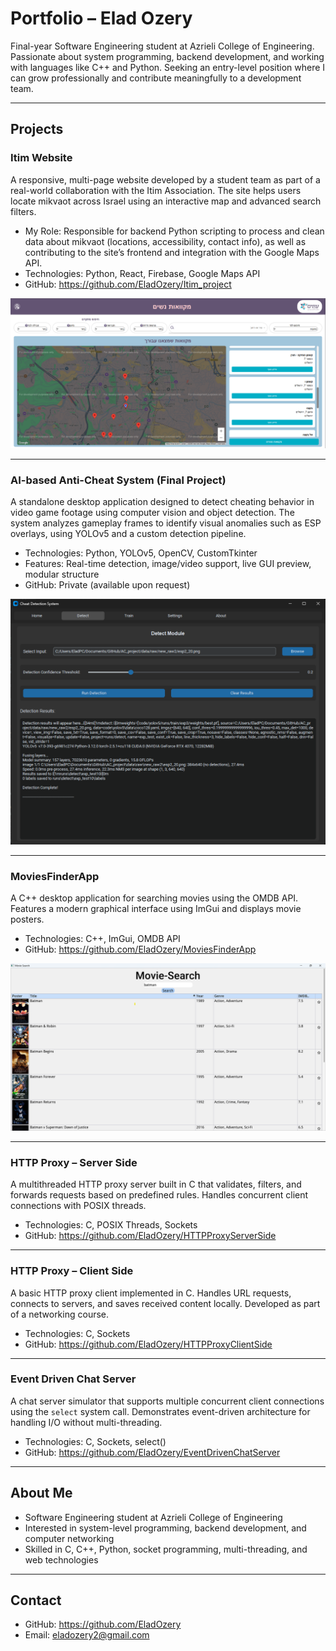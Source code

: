 # Portfolio – Elad Ozery

Final-year Software Engineering student at Azrieli College of Engineering. Passionate about system programming, backend development, and working with languages like C++ and Python. Seeking an entry-level position where I can grow professionally and contribute meaningfully to a development team.

---

## Projects

### Itim Website
A responsive, multi-page website developed by a student team as part of a real-world collaboration with the Itim Association. The site helps users locate mikvaot across Israel using an interactive map and advanced search filters.

- My Role: Responsible for backend Python scripting to process and clean data about mikvaot (locations, accessibility, contact info), as well as contributing to the site’s frontend and integration with the Google Maps API.
- Technologies: Python, React, Firebase, Google Maps API 
- GitHub: https://github.com/EladOzery/Itim_project

![Screenshot of Itim Website](./images/itim_screenshot.png)

---

### AI-based Anti-Cheat System (Final Project)
A standalone desktop application designed to detect cheating behavior in video game footage using computer vision and object detection. The system analyzes gameplay frames to identify visual anomalies such as ESP overlays, using YOLOv5 and a custom detection pipeline.

- Technologies: Python, YOLOv5, OpenCV, CustomTkinter
- Features: Real-time detection, image/video support, live GUI preview, modular structure
- GitHub: Private (available upon request)

![Screenshot of Anti-Cheat Detection GUI](./images/anti_cheat_gui.png)

---

### MoviesFinderApp
A C++ desktop application for searching movies using the OMDB API. Features a modern graphical interface using ImGui and displays movie posters.

- Technologies: C++, ImGui, OMDB API
- GitHub: https://github.com/EladOzery/MoviesFinderApp

![Screenshot of MovieFinderApp](./images/moviefinder_screenshot.png)

---

### HTTP Proxy – Server Side
A multithreaded HTTP proxy server built in C that validates, filters, and forwards requests based on predefined rules. Handles concurrent client connections with POSIX threads.

- Technologies: C, POSIX Threads, Sockets
- GitHub: https://github.com/EladOzery/HTTPProxyServerSide

---

### HTTP Proxy – Client Side
A basic HTTP proxy client implemented in C. Handles URL requests, connects to servers, and saves received content locally. Developed as part of a networking course.

- Technologies: C, Sockets
- GitHub: https://github.com/EladOzery/HTTPProxyClientSide

---

### Event Driven Chat Server
A chat server simulator that supports multiple concurrent client connections using the `select` system call. Demonstrates event-driven architecture for handling I/O without multi-threading.

- Technologies: C, Sockets, select()
- GitHub: https://github.com/EladOzery/EventDrivenChatServer

---

## About Me
- Software Engineering student at Azrieli College of Engineering
- Interested in system-level programming, backend development, and computer networking
- Skilled in C, C++, Python, socket programming, multi-threading, and web technologies

---

## Contact
- GitHub: https://github.com/EladOzery
- Email: eladozery2@gmail.com
